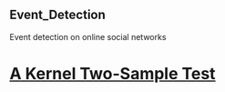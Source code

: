 ## Event_Detection

Event detection on online social networks

# [A Kernel Two-Sample Test](https://www.jmlr.org/papers/volume13/gretton12a/gretton12a.pdf)
